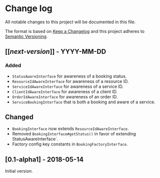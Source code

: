 # Change log
All notable changes to this project will be documented in this file.

The format is based on [Keep a Changelog](http://keepachangelog.com/)
and this project adheres to [Semantic Versioning](http://semver.org/).

## [[*next-version*]] - YYYY-MM-DD
### Added
- `StatusAwareInterface` for awareness of a booking status.
- `ResourceIdAwareInterface` for awareness of a resource ID.
- `ServiceIdAwareInterface` for awareness of a service ID.
- `ClientIdAwareInterface` for awareness of a client ID.
- `OrderIdAwareInterface` for awareness of an order ID.
- `ServiceBookingInterface` that is both a booking and aware of a service.

## Changed
- `BookingInterface` now extends `ResourceIdAwareInterface`.
- Removed `BookingInterface#getStatus()` in favor of extending StatusAwareInterface`.
- Factory config key constants in `BookingFactoryInterface`.

## [0.1-alpha1] - 2018-05-14
Initial version.
